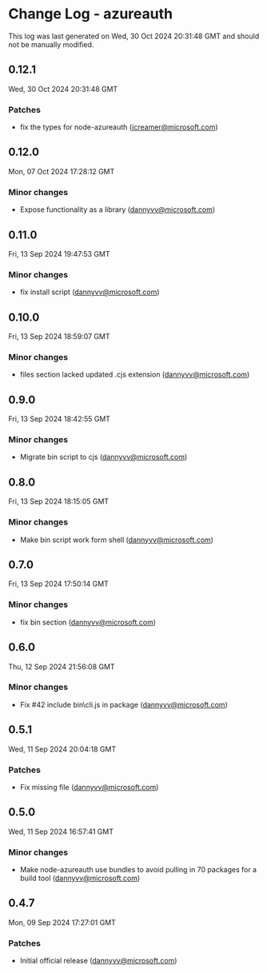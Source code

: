 # Change Log - azureauth

This log was last generated on Wed, 30 Oct 2024 20:31:48 GMT and should not be manually modified.

<!-- Start content -->

## 0.12.1

Wed, 30 Oct 2024 20:31:48 GMT

### Patches

- fix the types for node-azureauth (jcreamer@microsoft.com)

## 0.12.0

Mon, 07 Oct 2024 17:28:12 GMT

### Minor changes

- Expose functionality as a library (dannyvv@microsoft.com)

## 0.11.0

Fri, 13 Sep 2024 19:47:53 GMT

### Minor changes

- fix install script (dannyvv@microsoft.com)

## 0.10.0

Fri, 13 Sep 2024 18:59:07 GMT

### Minor changes

- files section lacked updated .cjs extension (dannyvv@microsoft.com)

## 0.9.0

Fri, 13 Sep 2024 18:42:55 GMT

### Minor changes

- Migrate bin script to cjs (dannyvv@microsoft.com)

## 0.8.0

Fri, 13 Sep 2024 18:15:05 GMT

### Minor changes

- Make bin script work form shell (dannyvv@microsoft.com)

## 0.7.0

Fri, 13 Sep 2024 17:50:14 GMT

### Minor changes

- fix bin section (dannyvv@microsoft.com)

## 0.6.0

Thu, 12 Sep 2024 21:56:08 GMT

### Minor changes

- Fix #42 include bin\cli.js in package (dannyvv@microsoft.com)

## 0.5.1

Wed, 11 Sep 2024 20:04:18 GMT

### Patches

- Fix missing file (dannyvv@microsoft.com)

## 0.5.0

Wed, 11 Sep 2024 16:57:41 GMT

### Minor changes

- Make node-azureauth use bundles to avoid pulling in 70 packages for a build tool (dannyvv@microsoft.com)

## 0.4.7

Mon, 09 Sep 2024 17:27:01 GMT

### Patches

- Initial official release (dannyvv@microsoft.com)
